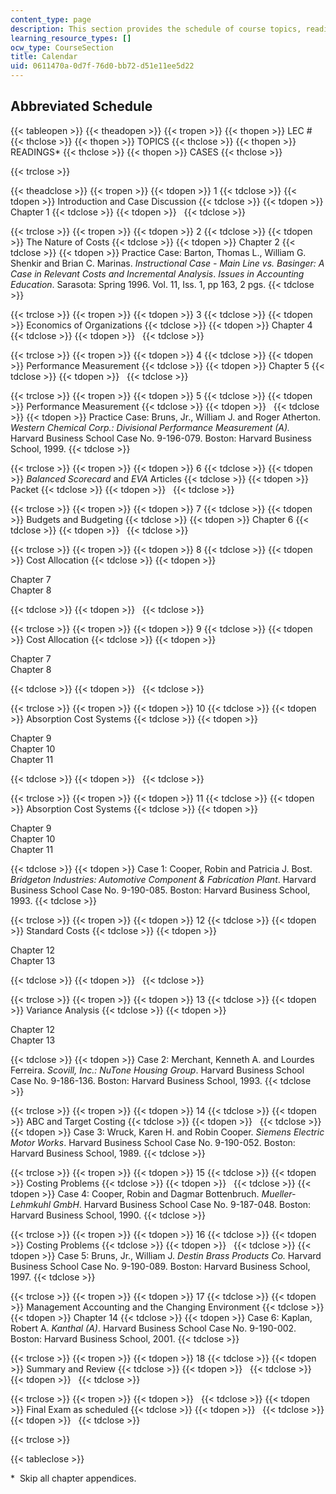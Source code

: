 ```yaml
---
content_type: page
description: This section provides the schedule of course topics, readings, and cases.
learning_resource_types: []
ocw_type: CourseSection
title: Calendar
uid: 0611470a-0d7f-76d0-bb72-d51e11ee5d22
---
```


Abbreviated Schedule
--------------------

{{< tableopen >}}
{{< theadopen >}}
{{< tropen >}}
{{< thopen >}}
LEC #
{{< thclose >}}
{{< thopen >}}
TOPICS
{{< thclose >}}
{{< thopen >}}
READINGS\*
{{< thclose >}}
{{< thopen >}}
CASES
{{< thclose >}}

{{< trclose >}}

{{< theadclose >}}
{{< tropen >}}
{{< tdopen >}}
1
{{< tdclose >}}
{{< tdopen >}}
Introduction and Case Discussion
{{< tdclose >}}
{{< tdopen >}}
Chapter 1
{{< tdclose >}}
{{< tdopen >}}
 
{{< tdclose >}}

{{< trclose >}}
{{< tropen >}}
{{< tdopen >}}
2
{{< tdclose >}}
{{< tdopen >}}
The Nature of Costs
{{< tdclose >}}
{{< tdopen >}}
Chapter 2
{{< tdclose >}}
{{< tdopen >}}
Practice Case: Barton, Thomas L., William G. Shenkir and Brian C. Marinas. _Instructional Case - Main Line vs. Basinger: A Case in Relevant Costs and Incremental Analysis_. _Issues in Accounting Education_. Sarasota: Spring 1996. Vol. 11, Iss. 1, pp 163, 2 pgs.
{{< tdclose >}}

{{< trclose >}}
{{< tropen >}}
{{< tdopen >}}
3
{{< tdclose >}}
{{< tdopen >}}
Economics of Organizations
{{< tdclose >}}
{{< tdopen >}}
Chapter 4
{{< tdclose >}}
{{< tdopen >}}
 
{{< tdclose >}}

{{< trclose >}}
{{< tropen >}}
{{< tdopen >}}
4
{{< tdclose >}}
{{< tdopen >}}
Performance Measurement
{{< tdclose >}}
{{< tdopen >}}
Chapter 5
{{< tdclose >}}
{{< tdopen >}}
 
{{< tdclose >}}

{{< trclose >}}
{{< tropen >}}
{{< tdopen >}}
5
{{< tdclose >}}
{{< tdopen >}}
Performance Measurement
{{< tdclose >}}
{{< tdopen >}}
 
{{< tdclose >}}
{{< tdopen >}}
Practice Case: Bruns, Jr., William J. and Roger Atherton. _Western Chemical Corp.: Divisional Performance Measurement (A)._ Harvard Business School Case No. 9-196-079. Boston: Harvard Business School, 1999.
{{< tdclose >}}

{{< trclose >}}
{{< tropen >}}
{{< tdopen >}}
6
{{< tdclose >}}
{{< tdopen >}}
_Balanced Scorecard_ and _EVA_ Articles
{{< tdclose >}}
{{< tdopen >}}
Packet
{{< tdclose >}}
{{< tdopen >}}
 
{{< tdclose >}}

{{< trclose >}}
{{< tropen >}}
{{< tdopen >}}
7
{{< tdclose >}}
{{< tdopen >}}
Budgets and Budgeting
{{< tdclose >}}
{{< tdopen >}}
Chapter 6
{{< tdclose >}}
{{< tdopen >}}
 
{{< tdclose >}}

{{< trclose >}}
{{< tropen >}}
{{< tdopen >}}
8
{{< tdclose >}}
{{< tdopen >}}
Cost Allocation
{{< tdclose >}}
{{< tdopen >}}


Chapter 7  
Chapter 8


{{< tdclose >}}
{{< tdopen >}}
 
{{< tdclose >}}

{{< trclose >}}
{{< tropen >}}
{{< tdopen >}}
9
{{< tdclose >}}
{{< tdopen >}}
Cost Allocation
{{< tdclose >}}
{{< tdopen >}}


Chapter 7  
Chapter 8


{{< tdclose >}}
{{< tdopen >}}
 
{{< tdclose >}}

{{< trclose >}}
{{< tropen >}}
{{< tdopen >}}
10
{{< tdclose >}}
{{< tdopen >}}
Absorption Cost Systems
{{< tdclose >}}
{{< tdopen >}}


Chapter 9  
Chapter 10  
Chapter 11


{{< tdclose >}}
{{< tdopen >}}
 
{{< tdclose >}}

{{< trclose >}}
{{< tropen >}}
{{< tdopen >}}
11
{{< tdclose >}}
{{< tdopen >}}
Absorption Cost Systems
{{< tdclose >}}
{{< tdopen >}}


Chapter 9  
Chapter 10  
Chapter 11


{{< tdclose >}}
{{< tdopen >}}
Case 1: Cooper, Robin and Patricia J. Bost. _Bridgeton Industries: Automotive Component & Fabrication Plant_. Harvard Business School Case No. 9-190-085. Boston: Harvard Business School, 1993.
{{< tdclose >}}

{{< trclose >}}
{{< tropen >}}
{{< tdopen >}}
12
{{< tdclose >}}
{{< tdopen >}}
Standard Costs
{{< tdclose >}}
{{< tdopen >}}


Chapter 12  
Chapter 13


{{< tdclose >}}
{{< tdopen >}}
 
{{< tdclose >}}

{{< trclose >}}
{{< tropen >}}
{{< tdopen >}}
13
{{< tdclose >}}
{{< tdopen >}}
Variance Analysis
{{< tdclose >}}
{{< tdopen >}}


Chapter 12  
Chapter 13


{{< tdclose >}}
{{< tdopen >}}
Case 2: Merchant, Kenneth A. and Lourdes Ferreira. _Scovill, Inc.: NuTone Housing Group_. Harvard Business School Case No. 9-186-136. Boston: Harvard Business School, 1993.
{{< tdclose >}}

{{< trclose >}}
{{< tropen >}}
{{< tdopen >}}
14
{{< tdclose >}}
{{< tdopen >}}
ABC and Target Costing
{{< tdclose >}}
{{< tdopen >}}
 
{{< tdclose >}}
{{< tdopen >}}
Case 3: Wruck, Karen H. and Robin Cooper. _Siemens Electric Motor Works_. Harvard Business School Case No. 9-190-052. Boston: Harvard Business School, 1989.
{{< tdclose >}}

{{< trclose >}}
{{< tropen >}}
{{< tdopen >}}
15
{{< tdclose >}}
{{< tdopen >}}
Costing Problems
{{< tdclose >}}
{{< tdopen >}}
 
{{< tdclose >}}
{{< tdopen >}}
Case 4: Cooper, Robin and Dagmar Bottenbruch. _Mueller-Lehmkuhl GmbH_. Harvard Business School Case No. 9-187-048. Boston: Harvard Business School, 1990.
{{< tdclose >}}

{{< trclose >}}
{{< tropen >}}
{{< tdopen >}}
16
{{< tdclose >}}
{{< tdopen >}}
Costing Problems
{{< tdclose >}}
{{< tdopen >}}
 
{{< tdclose >}}
{{< tdopen >}}
Case 5: Bruns, Jr., William J. _Destin Brass Products Co._ Harvard Business School Case No. 9-190-089. Boston: Harvard Business School, 1997.
{{< tdclose >}}

{{< trclose >}}
{{< tropen >}}
{{< tdopen >}}
17
{{< tdclose >}}
{{< tdopen >}}
Management Accounting and the Changing Environment
{{< tdclose >}}
{{< tdopen >}}
Chapter 14
{{< tdclose >}}
{{< tdopen >}}
Case 6: Kaplan, Robert A. _Kanthal (A)_. Harvard Business School Case No. 9-190-002. Boston: Harvard Business School, 2001.
{{< tdclose >}}

{{< trclose >}}
{{< tropen >}}
{{< tdopen >}}
18
{{< tdclose >}}
{{< tdopen >}}
Summary and Review
{{< tdclose >}}
{{< tdopen >}}
 
{{< tdclose >}}
{{< tdopen >}}
 
{{< tdclose >}}

{{< trclose >}}
{{< tropen >}}
{{< tdopen >}}
 
{{< tdclose >}}
{{< tdopen >}}
Final Exam as scheduled
{{< tdclose >}}
{{< tdopen >}}
 
{{< tdclose >}}
{{< tdopen >}}
 
{{< tdclose >}}

{{< trclose >}}

{{< tableclose >}}

\*  Skip all chapter appendices.